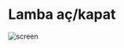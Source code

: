 # Lamba aç/kapat
![screen](https://user-images.githubusercontent.com/88210437/146040359-edeee6ba-0e05-4d5a-a3c9-30676ee4df4c.gif)
